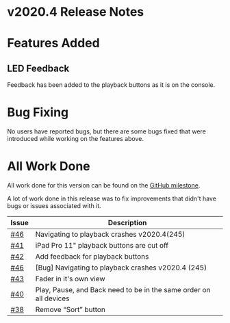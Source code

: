 # v2020.4 Release Notes

# Features Added

## LED Feedback 

Feedback has been added to the playback buttons as it is on the console.

# Bug Fixing

No users have reported bugs, but there are some bugs fixed that were introduced while working on the features above.

# All Work Done

All work done for this version can be found on the [GitHub milestone](https://github.com/maeganjwilson/iHog/milestone/5?closed=1).

A lot of work done in this release was to fix improvements that didn't have bugs or issues associated with it.

| Issue | Description |
| --- | --- |
| [\#46](https://github.com/maeganjwilson/iHog/issues/46) | Navigating to playback crashes v2020.4(245) |
| [\#41](https://github.com/maeganjwilson/iHog/issues/41) | iPad Pro 11" playback buttons are cut off |
| [\#42](https://github.com/maeganjwilson/iHog/issues/42) | Add feedback for playback buttons |
| [\#46](https://github.com/maeganjwilson/iHog/issues/46) | [Bug] Navigating to playback crashes v2020.4 (245) |
| [\#43](https://github.com/maeganjwilson/iHog/issues/43) | Fader in it's own view |
| [\#40](https://github.com/maeganjwilson/iHog/issues/40) | Play, Pause, and Back need to be in the same order on all devices |
| [\#38](https://github.com/maeganjwilson/iHog/issues/38) | Remove “Sort” button |
